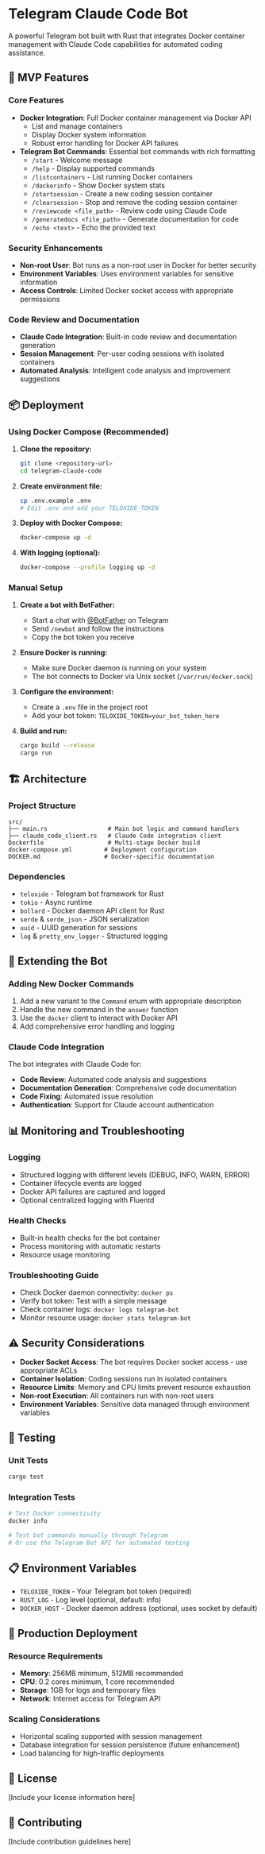 # Telegram Claude Code Bot

A powerful Telegram bot built with Rust that integrates Docker container management with Claude Code capabilities for automated coding assistance.

## 🚀 MVP Features

### Core Features
- **Docker Integration**: Full Docker container management via Docker API
  - List and manage containers
  - Display Docker system information
  - Robust error handling for Docker API failures
- **Telegram Bot Commands**: Essential bot commands with rich formatting
  - `/start` - Welcome message
  - `/help` - Display supported commands
  - `/listcontainers` - List running Docker containers
  - `/dockerinfo` - Show Docker system stats
  - `/startsession` - Create a new coding session container
  - `/clearsession` - Stop and remove the coding session container
  - `/reviewcode <file_path>` - Review code using Claude Code
  - `/generatedocs <file_path>` - Generate documentation for code
  - `/echo <text>` - Echo the provided text

### Security Enhancements
- **Non-root User**: Bot runs as a non-root user in Docker for better security
- **Environment Variables**: Uses environment variables for sensitive information
- **Access Controls**: Limited Docker socket access with appropriate permissions

### Code Review and Documentation
- **Claude Code Integration**: Built-in code review and documentation generation
- **Session Management**: Per-user coding sessions with isolated containers
- **Automated Analysis**: Intelligent code analysis and improvement suggestions

## 📦 Deployment

### Using Docker Compose (Recommended)

1. **Clone the repository:**
   ```bash
   git clone <repository-url>
   cd telegram-claude-code
   ```

2. **Create environment file:**
   ```bash
   cp .env.example .env
   # Edit .env and add your TELOXIDE_TOKEN
   ```

3. **Deploy with Docker Compose:**
   ```bash
   docker-compose up -d
   ```

4. **With logging (optional):**
   ```bash
   docker-compose --profile logging up -d
   ```

### Manual Setup

1. **Create a bot with BotFather:**
   - Start a chat with [@BotFather](https://t.me/botfather) on Telegram
   - Send `/newbot` and follow the instructions
   - Copy the bot token you receive

2. **Ensure Docker is running:**
   - Make sure Docker daemon is running on your system
   - The bot connects to Docker via Unix socket (`/var/run/docker.sock`)

3. **Configure the environment:**
   - Create a `.env` file in the project root
   - Add your bot token: `TELOXIDE_TOKEN=your_bot_token_here`

4. **Build and run:**
   ```bash
   cargo build --release
   cargo run
   ```

## 🏗️ Architecture

### Project Structure
```
src/
├── main.rs                 # Main bot logic and command handlers
├── claude_code_client.rs   # Claude Code integration client
Dockerfile                  # Multi-stage Docker build
docker-compose.yml         # Deployment configuration
DOCKER.md                  # Docker-specific documentation
```

### Dependencies
- `teloxide` - Telegram bot framework for Rust
- `tokio` - Async runtime
- `bollard` - Docker daemon API client for Rust
- `serde` & `serde_json` - JSON serialization
- `uuid` - UUID generation for sessions
- `log` & `pretty_env_logger` - Structured logging

## 🔧 Extending the Bot

### Adding New Docker Commands
1. Add a new variant to the `Command` enum with appropriate description
2. Handle the new command in the `answer` function
3. Use the `docker` client to interact with Docker API
4. Add comprehensive error handling and logging

### Claude Code Integration
The bot integrates with Claude Code for:
- **Code Review**: Automated code analysis and suggestions
- **Documentation Generation**: Comprehensive code documentation
- **Code Fixing**: Automated issue resolution
- **Authentication**: Support for Claude account authentication

## 📊 Monitoring and Troubleshooting

### Logging
- Structured logging with different levels (DEBUG, INFO, WARN, ERROR)
- Container lifecycle events are logged
- Docker API failures are captured and logged
- Optional centralized logging with Fluentd

### Health Checks
- Built-in health checks for the bot container
- Process monitoring with automatic restarts
- Resource usage monitoring

### Troubleshooting Guide
- Check Docker daemon connectivity: `docker ps`
- Verify bot token: Test with a simple message
- Check container logs: `docker logs telegram-bot`
- Monitor resource usage: `docker stats telegram-bot`

## ⚠️ Security Considerations

- **Docker Socket Access**: The bot requires Docker socket access - use appropriate ACLs
- **Container Isolation**: Coding sessions run in isolated containers
- **Resource Limits**: Memory and CPU limits prevent resource exhaustion
- **Non-root Execution**: All containers run with non-root users
- **Environment Variables**: Sensitive data managed through environment variables

## 🧪 Testing

### Unit Tests
```bash
cargo test
```

### Integration Tests
```bash
# Test Docker connectivity
docker info

# Test bot commands manually through Telegram
# Or use the Telegram Bot API for automated testing
```

## 📋 Environment Variables

- `TELOXIDE_TOKEN` - Your Telegram bot token (required)
- `RUST_LOG` - Log level (optional, default: info)
- `DOCKER_HOST` - Docker daemon address (optional, uses socket by default)

## 🚢 Production Deployment

### Resource Requirements
- **Memory**: 256MB minimum, 512MB recommended
- **CPU**: 0.2 cores minimum, 1 core recommended
- **Storage**: 1GB for logs and temporary files
- **Network**: Internet access for Telegram API

### Scaling Considerations
- Horizontal scaling supported with session management
- Database integration for session persistence (future enhancement)
- Load balancing for high-traffic deployments

## 📝 License

[Include your license information here]

## 🤝 Contributing

[Include contribution guidelines here]
